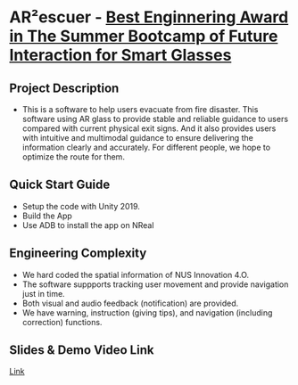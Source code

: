 # AR²escuer - [Best Enginnering Award in The Summer Bootcamp of Future Interaction for Smart Glasses](https://sites.google.com/comp.nus.edu.sg/bootcamp/awards?authuser=0#h.dv987at8urkj)

## Project Description
- This is a software to help users evacuate from fire disaster. This software using AR glass to provide stable and reliable guidance to users compared with current physical exit signs. And it also provides users with intuitive and multimodal guidance to ensure delivering the information clearly and accurately. For different people, we hope to optimize the route for them.

## Quick Start Guide
- Setup the code with Unity 2019.
- Build the App
- Use ADB to install the app on NReal

## Engineering Complexity
- We hard coded the spatial information of NUS Innovation 4.O.
- The software suppports tracking user movement and provide navigation just in time.
- Both visual and audio feedback (notification) are provided.
- We have warning, instruction (giving tips), and navigation (including correction) functions.

## Slides & Demo Video Link
[Link](https://docs.google.com/presentation/d/1owkUnGaff20H45DOr6p4lPeKmdNuIRInWyszojVcpcU/edit?usp=sharing)
